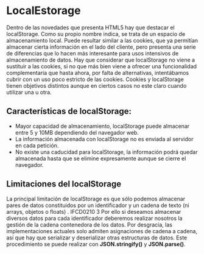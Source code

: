 # LocalEstorage

Dentro de las novedades que presenta HTML5 hay que destacar el localStorage. Como su propio nombre indica, se trata de un espacio de almacenamiento local.
Puede resultar similar a las cookies, que ya permitían almacenar cierta información en el lado del cliente, pero presenta una serie de diferencias que lo hacen más interesante para usos intensivos de almacenamiento de datos.
Hay que considerar que localStorage no viene a sustituir a las cookies, si no que más bien viene a ofrecer una funcionalidad complementaria que hasta ahora, por falta de alternativas, intentábamos cubrir con un uso poco estricto de las cookies.
Cookies y localStorage tienen objetivos distintos aunque en ciertos casos no este claro cuando utilizar una u otra.

## Características de localStorage:
* Mayor capacidad de almacenamiento, localStorage puede almacenar entre 5 y 10MB dependiendo del navegador web.
* La información almacenada con localStorage no es enviada al servidor en cada petición.
* No existe una caducidad para localStorage, la información podrá quedar almacenada hasta que se elimine expresamente aunque se cierre el navegador.

## Limitaciones del localStorage
La principal limitación de localStorage es que sólo podemos almacenar pares de datos constituidos por un identificador y un cadena de texto (ni arrays, objetos o floats) .
IFCD0210
3
Por ello si deseamos almacenar diversos datos para cada identificador deberemos realizar nosotros la gestión de la cadena contenedora de los datos.
Por desgracia, las implementaciones actuales solo admiten asignaciones de cadena a cadena, así que hay que serializar y deserializar otras estructuras de datos. Este procedimiento se puede realizar con **JSON.stringify()** y **JSON.parse()**.
